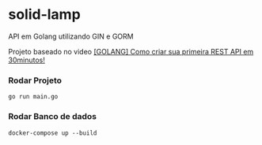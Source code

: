 # solid-lamp
API em Golang utilizando GIN e GORM

Projeto baseado no video <a href="https://www.youtube.com/watch?v=socM14c9Vfk">[GOLANG] Como criar sua primeira REST API em 30minutos!</a>

### Rodar Projeto

```
go run main.go
```

### Rodar Banco de dados

```
docker-compose up --build
```